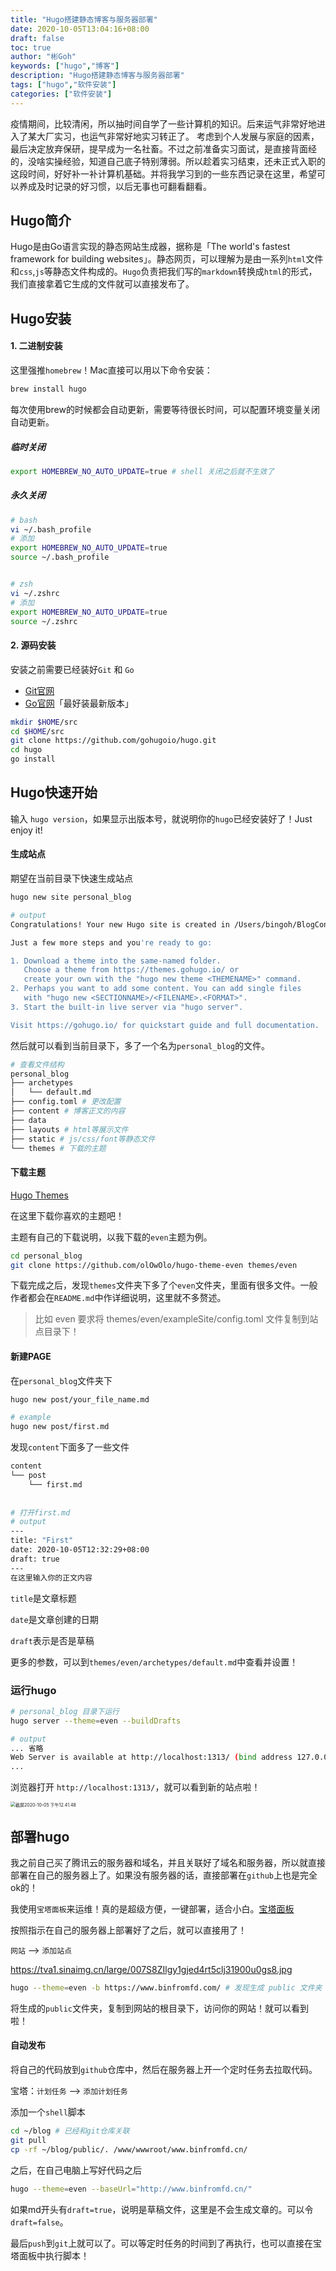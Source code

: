 ```yaml
---
title: "Hugo搭建静态博客与服务器部署"
date: 2020-10-05T13:04:16+08:00
draft: false
toc: true
author: "彬Goh"
keywords: ["hugo","博客"]
description: "Hugo搭建静态博客与服务器部署"
tags: ["hugo","软件安装"]
categories: ["软件安装"]
---
```


疫情期间，比较清闲，所以抽时间自学了一些计算机的知识。后来运气非常好地进入了某大厂实习，也运气非常好地实习转正了。
考虑到个人发展与家庭的因素，最后决定放弃保研，提早成为一名社畜。不过之前准备实习面试，是直接背面经的，没啥实操经验，知道自己底子特别薄弱。所以趁着实习结束，还未正式入职的这段时间，好好补一补计算机基础。并将我学习到的一些东西记录在这里，希望可以养成及时记录的好习惯，以后无事也可翻看翻看。


## Hugo简介

Hugo是由Go语言实现的静态网站生成器，据称是「The world's fastest framework for building websites」。静态网页，可以理解为是由一系列`html`文件和`css`,`js`等静态文件构成的。`Hugo`负责把我们写的`markdown`转换成`html`的形式，我们直接拿着它生成的文件就可以直接发布了。

## Hugo安装

#### 1. 二进制安装

这里强推`homebrew`！Mac直接可以用以下命令安装：

```bash
brew install hugo
```

每次使用brew的时候都会自动更新，需要等待很长时间，可以配置环境变量关闭自动更新。

##### 临时关闭

```bash
export HOMEBREW_NO_AUTO_UPDATE=true # shell 关闭之后就不生效了
```

##### 永久关闭

```bash
# bash
vi ~/.bash_profile
# 添加
export HOMEBREW_NO_AUTO_UPDATE=true
source ~/.bash_profile


# zsh
vi ~/.zshrc
# 添加
export HOMEBREW_NO_AUTO_UPDATE=true
source ~/.zshrc
```

#### 2. 源码安装

安装之前需要已经装好`Git` 和 `Go`

- [Git官网](https://git-scm.com)
- [Go官网](https://golang.org/dl/)「最好装最新版本」

```bash
mkdir $HOME/src
cd $HOME/src
git clone https://github.com/gohugoio/hugo.git
cd hugo
go install
```

## Hugo快速开始

输入 `hugo version`，如果显示出版本号，就说明你的`hugo`已经安装好了！Just enjoy it!

#### 生成站点

期望在当前目录下快速生成站点

```bash
hugo new site personal_blog

# output
Congratulations! Your new Hugo site is created in /Users/bingoh/BlogContent/personal_blog.

Just a few more steps and you're ready to go:

1. Download a theme into the same-named folder.
   Choose a theme from https://themes.gohugo.io/ or
   create your own with the "hugo new theme <THEMENAME>" command.
2. Perhaps you want to add some content. You can add single files
   with "hugo new <SECTIONNAME>/<FILENAME>.<FORMAT>".
3. Start the built-in live server via "hugo server".

Visit https://gohugo.io/ for quickstart guide and full documentation.
```

然后就可以看到当前目录下，多了一个名为`personal_blog`的文件。

```bash
# 查看文件结构
personal_blog
├── archetypes
│   └── default.md
├── config.toml # 更改配置
├── content # 博客正文的内容
├── data
├── layouts # html等展示文件
├── static # js/css/font等静态文件
└── themes # 下载的主题
```

#### 下载主题

[Hugo Themes](https://themes.gohugo.io/)

在这里下载你喜欢的主题吧！

主题有自己的下载说明，以我下载的`even`主题为例。

```bash
cd personal_blog
git clone https://github.com/olOwOlo/hugo-theme-even themes/even
```

下载完成之后，发现`themes`文件夹下多了个`even`文件夹，里面有很多文件。一般作者都会在`README.md`中作详细说明，这里就不多赘述。

> 比如 even 要求将 themes/even/exampleSite/config.toml 文件复制到站点目录下！

#### 新建PAGE

在`personal_blog`文件夹下

```bash
hugo new post/your_file_name.md

# example
hugo new post/first.md
```

发现`content`下面多了一些文件

```bash
content
└── post
    └── first.md
    
    
# 打开first.md
# output
---
title: "First"
date: 2020-10-05T12:32:29+08:00
draft: true
---
在这里输入你的正文内容
```

`title`是文章标题

`date`是文章创建的日期

`draft`表示是否是草稿

更多的参数，可以到`themes/even/archetypes/default.md`中查看并设置！

### 运行hugo

```bash
# personal_blog 目录下运行
hugo server --theme=even --buildDrafts

# output
... 省略
Web Server is available at http://localhost:1313/ (bind address 127.0.0.1)
...
```

浏览器打开 `http://localhost:1313/`，就可以看到新的站点啦！

<img src="https://tva1.sinaimg.cn/large/007S8ZIlgy1gjed4rt5clj31900u0gs8.jpg" alt="截屏2020-10-05 下午12.41.48" style="zoom:50%;" />

## 部署hugo

我之前自己买了腾讯云的服务器和域名，并且关联好了域名和服务器，所以就直接部署在自己的服务器上了。如果没有服务器的话，直接部署在`github`上也是完全ok的！

我使用`宝塔面板`来运维！真的是超级方便，一键部署，适合小白。[宝塔面板](https://www.bt.cn)

按照指示在自己的服务器上部署好了之后，就可以直接用了！

`网站` -->  `添加站点`

https://tva1.sinaimg.cn/large/007S8ZIlgy1gjed4rt5clj31900u0gs8.jpg

```bash
hugo --theme=even -b https://www.binfromfd.com/ # 发现生成 public 文件夹
```

将生成的`public`文件夹，复制到网站的根目录下，访问你的网站！就可以看到啦！

#### 自动发布

将自己的代码放到`github`仓库中，然后在服务器上开一个定时任务去拉取代码。

宝塔：`计划任务` --> `添加计划任务`

添加一个`shell`脚本

```bash
cd ~/blog # 已经和git仓库关联
git pull
cp -rf ~/blog/public/. /www/wwwroot/www.binfromfd.cn/
```

之后，在自己电脑上写好代码之后

```bash
hugo --theme=even --baseUrl="http://www.binfromfd.cn/"
```

如果md开头有`draft=true`，说明是草稿文件，这里是不会生成文章的。可以令`draft=false`。

最后`push`到`git`上就可以了。可以等定时任务的时间到了再执行，也可以直接在宝塔面板中执行脚本！